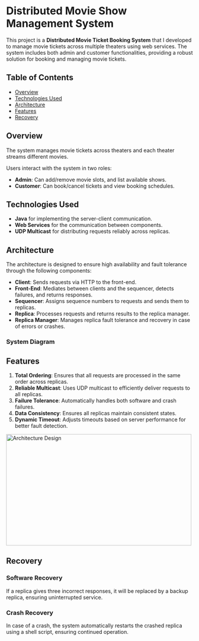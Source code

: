 # Distributed Movie Show Management System

This project is a **Distributed Movie Ticket Booking System** that I developed to manage movie tickets across multiple theaters using web services. The system includes both admin and customer functionalities, providing a robust solution for booking and managing movie tickets.

## Table of Contents
- [Overview](#overview)
- [Technologies Used](#technologies-used)
- [Architecture](#architecture)
- [Features](#features)
- [Recovery](#recovery)

## Overview

The system manages movie tickets across theaters and each theater streams different movies.

Users interact with the system in two roles:
- **Admin**: Can add/remove movie slots, and list available shows.
- **Customer**: Can book/cancel tickets and view booking schedules.

## Technologies Used

- **Java** for implementing the server-client communication.
- **Web Services** for the communication between components.
- **UDP Multicast** for distributing requests reliably across replicas.

## Architecture

The architecture is designed to ensure high availability and fault tolerance through the following components:

- **Client**: Sends requests via HTTP to the front-end.
- **Front-End**: Mediates between clients and the sequencer, detects failures, and returns responses.
- **Sequencer**: Assigns sequence numbers to requests and sends them to replicas.
- **Replica**: Processes requests and returns results to the replica manager.
- **Replica Manager**: Manages replica fault tolerance and recovery in case of errors or crashes.

### System Diagram

## Features

1. **Total Ordering**: Ensures that all requests are processed in the same order across replicas.
2. **Reliable Multicast**: Uses UDP multicast to efficiently deliver requests to all replicas.
3. **Failure Tolerance**: Automatically handles both software and crash failures.
4. **Data Consistency**: Ensures all replicas maintain consistent states.
5. **Dynamic Timeout**: Adjusts timeouts based on server performance for better fault detection.

<img src="https://github.com/user-attachments/assets/4d52060b-807d-4b17-8579-4b5355c7c648" alt="Architecture Design" style="width: 500; height: 300;">


## Recovery

### Software Recovery
If a replica gives three incorrect responses, it will be replaced by a backup replica, ensuring uninterrupted service.

### Crash Recovery
In case of a crash, the system automatically restarts the crashed replica using a shell script, ensuring continued operation.

